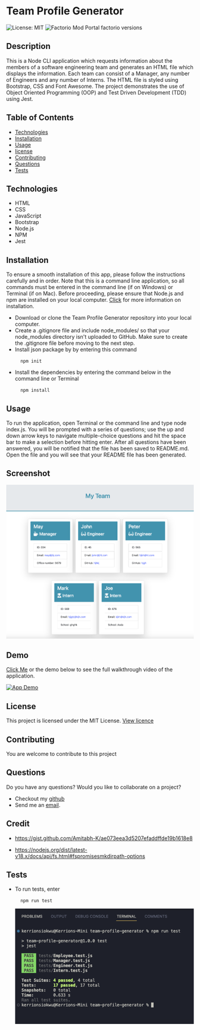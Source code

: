 # Team Profile Generator

  ![License: MIT](https://img.shields.io/badge/License-MIT-yellow.svg)
  ![Factorio Mod Portal factorio versions](https://img.shields.io/factorio-mod-portal/factorio-version/rso-mod?color=brightgreen&label=Version&logo=kays)

  ## Description
  This is a Node CLI application which requests information about the members of a software engineering team and generates an HTML file which displays the information. Each team can consist of a Manager, any  number of Engineers and any number of Interns. The HTML file is styled using Bootstrap, CSS and Font Awesome. The project demonstrates the use of Object Oriented Programming (OOP) and Test Driven Development (TDD) using Jest.

  ## Table of Contents
  * [Technologies](#technologies)
  * [Installation](#installation)
  * [Usage](#usage)
  * [license](#license)
  * [Contributing](#contributing)
  * [Questions](#questions)
  * [Tests](#tests)
  
 
  ## Technologies
  * HTML  
  * CSS  
  * JavaScript  
  * Bootstrap  
  * Node.js  
  * NPM  
  * Jest
  
  ## Installation 
  To ensure a smooth installation of this app, please follow the instructions carefully and in order. Note that this is a command line application, so all commands must be entered in the command line (if on Windows) or Terminal (if on Mac). Before proceeding, please ensure that Node.js and npm are installed on your local computer. [Click](https://docs.npmjs.com/downloading-and-installing-node-js-and-npm) for more information on installation. 
  * Download or clone the Team Profile Generator repository into your local computer. 
  * Create a .gitignore file and include node_modules/ so that your node_modules directory isn't uploaded to GitHub. Make sure to create the .gitignore file before moving to the next step. 
  * Install json package by by entering this command
    ```
      npm init 
    ``` 
  * Install the dependencies by entering the command below in the command line or Terminal
    ```
      npm install 
    ``` 

  ## Usage
  To run the application, open Terminal or the command line and type node index.js. You will be prompted with a series of questions; use the up and down arrow keys to navigate multiple-choice questions and hit the space bar to make a selection before hitting enter. After all questions have been answered, you will be notified that the file has been saved to README.md. Open the file and you will see that your README file has been generated.

  ## Screenshot
  ![Screenshot](./assets/images/screenshot.png)

  ## Demo
  [Click Me](https://drive.google.com/file/d/1BWwmQdLfkAXyHmobS2018yoWewx1jocV/view) or the demo below to see the full walkthrough video of the application.

  [![App Demo](./assets/images/demo.gif)](https://drive.google.com/file/d/1BWwmQdLfkAXyHmobS2018yoWewx1jocV/view)

  ## License
  This project is licensed under the MIT License. [View licence](https://opensource.org/licenses/MIT)

  ## Contributing
  You are welcome to contribute to this project

  ## Questions
  Do you have any questions? Would you like to collaborate on a project?
  * Checkout my [github](https://github.com/ladykays)
  * Send me an [email](mailto:ladykerrion@yahoo.com).

  ## Credit
  * https://gist.github.com/Amitabh-K/ae073eea3d5207efaddffde19b1618e8

  * https://nodejs.org/dist/latest-v18.x/docs/api/fs.html#fspromisesmkdirpath-options

  ## Tests
  
  * To run tests, enter 
    ```
      npm run test 
    ```  
    ![Screenshot](./assets/images/test-screenshot.png)

